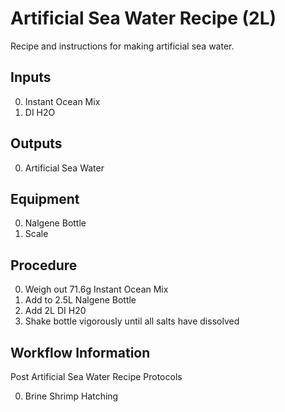 Artificial Sea Water Recipe (2L)
===
Recipe and instructions for making artificial sea water.

Inputs
---
0. Instant Ocean Mix
0. DI H2O

Outputs
---
0. Artificial Sea Water

Equipment
---
0. Nalgene Bottle
0. Scale

Procedure
---
0. Weigh out 71.6g Instant Ocean Mix
0. Add to 2.5L Nalgene Bottle 
0. Add 2L DI H20
0. Shake bottle vigorously until all salts have dissolved 

Workflow Information
---

Post Artificial Sea Water Recipe Protocols

0. Brine Shrimp Hatching
